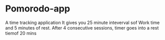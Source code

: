 # Pomorodo-app
A time tracking application
It gives you 25 minute inteverval sof Work time and 5 minutes of rest. 
After 4 consecutive sessions, timer goes into a rest tiemof 20 mins
